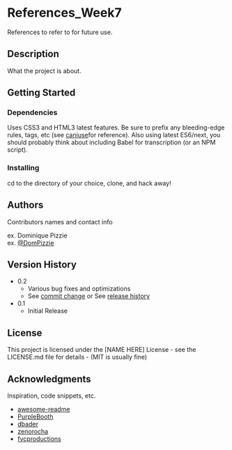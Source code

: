 # References_Week7

References to refer to for future use.

## Description

What the project is about.

## Getting Started

### Dependencies

Uses CSS3 and HTML3 latest features. Be sure to prefix any bleeding-edge rules, tags, etc (see [caniuse](https://caniuse.com/)for reference).
Also using latest ES6/next, you should probably think about including Babel for transcription (or an NPM script).

### Installing

cd to the directory of your choice, clone, and hack away!

## Authors

Contributors names and contact info

ex. Dominique Pizzie  
ex. [@DomPizzie](https://twitter.com/dompizzie)

## Version History

* 0.2
    * Various bug fixes and optimizations
    * See [commit change]() or See [release history]()
* 0.1
    * Initial Release

## License

This project is licensed under the [NAME HERE] License - see the LICENSE.md file for details - (MIT is usually fine)

## Acknowledgments

Inspiration, code snippets, etc.
* [awesome-readme](https://github.com/matiassingers/awesome-readme)
* [PurpleBooth](https://gist.github.com/PurpleBooth/109311bb0361f32d87a2)
* [dbader](https://github.com/dbader/readme-template)
* [zenorocha](https://gist.github.com/zenorocha/4526327)
* [fvcproductions](https://gist.github.com/fvcproductions/1bfc2d4aecb01a834b46)
